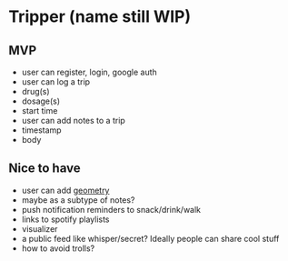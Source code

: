 # Tripper (name still WIP)

## MVP

* user can register, login, google auth
* user can log a trip
 * drug(s)
 * dosage(s)
 * start time
* user can add notes to a trip
 * timestamp
 * body


## Nice to have

* user can add [geometry](https://psychonautwiki.org/wiki/Geometry)
 * maybe as a subtype of notes?
* push notification reminders to snack/drink/walk
* links to spotify playlists
* visualizer
* a public feed like whisper/secret? Ideally people can share cool stuff
 * how to avoid trolls?
